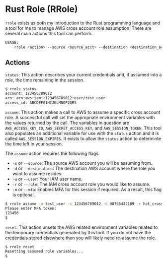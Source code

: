 # Rust Role (RRole)

`rrole` exists as both my introduction to the Rust programming language and a tool for me to manage AWS cross account role assumption.  There are several main actions this tool can perform.

```bash
USAGE:
    rrole <action> --source <source_acct> --destination <destination_acct> --user <user> --role <role>
```

## Actions

`status`: This action describes your current credentials and, if assumed into a role, the time remaining in the session.

```bash
$ rrole status
account: 123456789012
arn: arn:aws:iam::123456789012:user/test_user
access_id: ABCDEFG1HIJKLMNOP2QRS
```

`assume`: This action makes a call to AWS to assume a specific cross account role.  A successful call will set the appropriate environment variables with the values returned by the call.  The variables in question are `AWS_ACCESS_KEY_ID`, `AWS_SECRET_ACCESS_KEY`, and `AWS_SESSION_TOKEN`.  This tool also populates an additional variable for use with the `status` action and it is called `AWS_SESSION_EXPIRES`.  It exists to allow the `status` action to determinte the time left in your session.

The `assume` action requires the following flags:

* `-s` or `--source`: The source AWS account you will be assuming from.
* `-d` or `--destination`: The destination AWS account where the role you want to assume resides.
* `-u` or `--user`:  Your IAM user name.
* `-r` or `--role`: The IAM cross account role you would like to assume.
* `-m` or `--mfa`: Enables MFA for this session if required. As a result, this flag is optional.

```bash
$ rrole assume -u test_user -s 123456789012 -d 98765432109 -r hot_cross_role --mfa
Please enter MFA token:
123456
$
```

`reset`: This action unsets the AWS related environment variables related to the temporary credentials generated by this tool.  If you do not have the credentials stored elsewhere then you will likely need re-assume the role.

```bash
$ rrole reset
Resetting assumed role variables...
$
```
